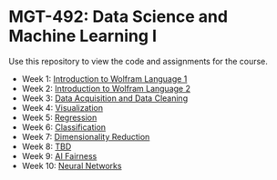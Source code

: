# MGT-492: Data Science and Machine Learning I

Use this repository to view the code and assignments for the course.

- Week 1: [Introduction to Wolfram Language 1](1.Introduction_1)
- Week 2: [Introduction to Wolfram Language 2](2.%20Introduction_2)
- Week 3: [Data Acquisition and Data Cleaning](3.%20Data%20Acquisition%20and%20Cleaning)
- Week 4: [Visualization](4.%20EDA_Data-visualization)
- Week 5: [Regression](5.%20Regression)
- Week 6: [Classification](6.%20Classification)
- Week 7: [Dimensionality Reduction](week7)
- Week 8: [TBD](week8)
- Week 9: [AI Fairness](week9)
- Week 10: [Neural Networks](week10)
